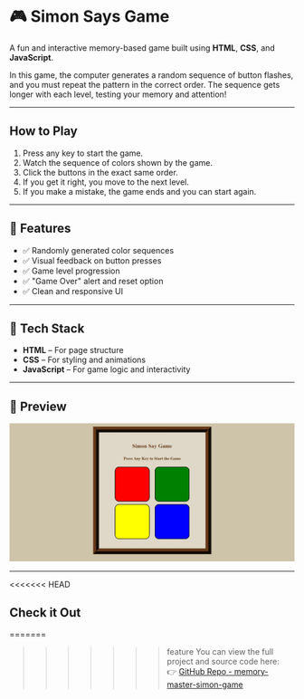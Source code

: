 # 🎮 Simon Says Game

A fun and interactive memory-based game built using **HTML**, **CSS**, and **JavaScript**.

In this game, the computer generates a random sequence of button flashes, and you must repeat the pattern in the correct order. The sequence gets longer with each level, testing your memory and attention!

---

## How to Play

1. Press any key to start the game.
2. Watch the sequence of colors shown by the game.
3. Click the buttons in the exact same order.
4. If you get it right, you move to the next level.
5. If you make a mistake, the game ends and you can start again.

---

## 🌟 Features

- ✅ Randomly generated color sequences
- ✅ Visual feedback on button presses
- ✅ Game level progression
- ✅ "Game Over" alert and reset option
- ✅ Clean and responsive UI

---

## 🧰 Tech Stack

- **HTML** – For page structure
- **CSS** – For styling and animations
- **JavaScript** – For game logic and interactivity

---

## 📸 Preview

<img src = "Screenshot_18-7-2025_192623_.jpeg" alt = "Image">

---

<<<<<<< HEAD
## Check it Out

=======
>>>>>>> feature
You can view the full project and source code here:  
👉 [GitHub Repo - memory-master-simon-game](https://github.com/VanshChoudhary7/memory-master-simon-game)
